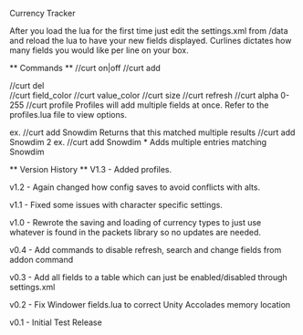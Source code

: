 Currency Tracker

After you load the lua for the first time just edit the settings.xml from /data and reload the lua 
to have your new fields displayed.  Curlines dictates how many fields you would like per line on your box.

 ** Commands **
  //curt on|off
  //curt add <search term>
  //curt del <search term>
  //curt field_color <red> <green> <blue>
  //curt value_color <red> <green> <blue>
  //curt size <text size>
  //curt refresh <Seconds to refresh currencies>
  //curt alpha <background transparency> 0-255
  //curt profile <Add Profile>
  Profiles will add multiple fields at once.  Refer to the profiles.lua file
  to view options.


 ex.   //curt add Snowdim 
		  Returns that this matched multiple results
		 //curt add Snowdim 2
 ex.   //curt add Snowdim *
		  Adds multiple entries matching Snowdim

 ** Version History **
V1.3 - Added profiles.

v1.2 - Again changed how config saves to avoid conflicts with alts.

v1.1 - Fixed some issues with character specific settings.

v1.0 - Rewrote the saving and loading of currency types to just use whatever is found
       in the packets library so no updates are needed.

v0.4 - Add commands to disable refresh, search and change fields from addon command

v0.3 - Add all fields to a table which can just be enabled/disabled through settings.xml

v0.2 - Fix Windower fields.lua to correct Unity Accolades memory location

v0.1 - Initial Test Release
